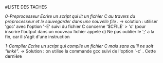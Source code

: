 #LISTE DES TACHES 

*0-Preprocesseur Ecrire un script qui lit un fichier C au travers du préprocesseur et le sauvegarder dans une nouvelle file .*
-> solution : utiliser 'gcc' avec l'option '-E' suivi du fichier C concerne '$CFILE' > 'c' (pour inscrire l'output dans un nouveau fichier appele c)
Ne pas oublier le ';' a la fin, car il s'agit d'une instruction

*1-Compiler Ecrire un script qui compile un fichier C mais sans qu'il ne soit "linké".*
-> Solution : on utilise la commande gcc suivi de l'option '-c' . Cette dernière  

